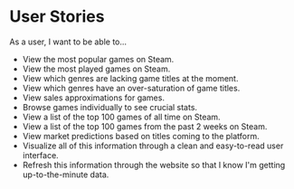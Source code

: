 # User Stories

As a user, I want to be able to...

- View the most popular games on Steam.
- View the most played games on Steam.
- View which genres are lacking game titles at the moment.
- View which genres have an over-saturation of game titles.
- View sales approximations for games.
- Browse games individually to see crucial stats.
- View a list of the top 100 games of all time on Steam.
- View a list of the top 100 games from the past 2 weeks on Steam.
- View market predictions based on titles coming to the platform.
- Visualize all of this information through a clean and easy-to-read user interface.
- Refresh this information through the website so that I know I'm getting up-to-the-minute data.
